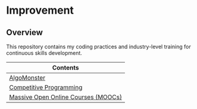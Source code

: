 # Improvement

## Overview
This repository contains my coding practices and industry-level training for continuous skills development.

| Contents                                                                                            |
|-----------------------------------------------------------------------------------------------------|
| [AlgoMonster](https://github.com/shumarb/algomonster)                                               |
| [Competitive Programming](https://github.com/shumarb/improvement/tree/main/competitive-programming) |
| [Massive Open Online Courses (MOOCs)](https://github.com/shumarb/improvement/tree/main/mooc)        |
